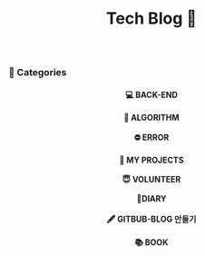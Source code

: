 # <p align="center">Tech Blog 🍃 </p>
<br>
<h3>📝 Categories</h3>
<h4 align="center">
💻 BACK-END<br><br>
🧮 ALGORITHM<br><br>
⛔ ERROR<br><br>
📔 MY PROJECTS<br><br>
😇 VOLUNTEER<br><br>
📖DIARY<br><br>
🖋 GITBUB-BLOG 만들기<br><br>
📚 BOOK
</h4><br>

